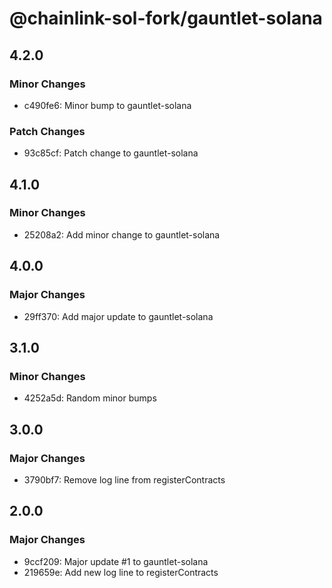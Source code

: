 # @chainlink-sol-fork/gauntlet-solana

## 4.2.0

### Minor Changes

- c490fe6: Minor bump to gauntlet-solana

### Patch Changes

- 93c85cf: Patch change to gauntlet-solana

## 4.1.0

### Minor Changes

- 25208a2: Add minor change to gauntlet-solana

## 4.0.0

### Major Changes

- 29ff370: Add major update to gauntlet-solana

## 3.1.0

### Minor Changes

- 4252a5d: Random minor bumps

## 3.0.0

### Major Changes

- 3790bf7: Remove log line from registerContracts

## 2.0.0

### Major Changes

- 9ccf209: Major update #1 to gauntlet-solana
- 219659e: Add new log line to registerContracts
